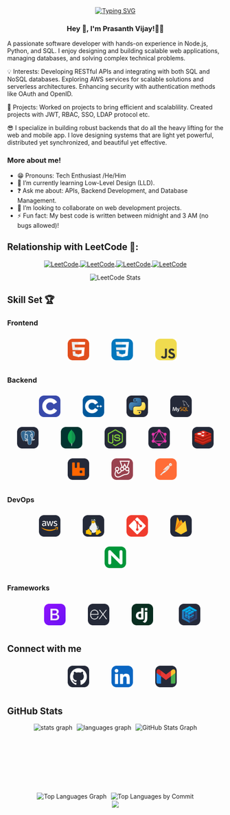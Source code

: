 <div align="center"> <a href="https://github.com/PrasanthVijayy"><img src="https://readme-typing-svg.demolab.com?font=Fira+Code&pause=1000&color=A917F7&center=true&width=435&lines=Systems+Design+Enthusiast;Open+Source+Contributor;Turning+Ideas+Into+Digital+Realities" alt="Typing SVG" /></a></div>

### <div align="center">Hey 👋, I'm Prasanth Vijay!👨‍💻 

A passionate software developer with hands-on experience in Node.js, Python, and SQL. I enjoy designing and building scalable web applications, managing databases, and solving complex technical problems.

💡 Interests: Developing RESTful APIs and integrating with both SQL and NoSQL databases. Exploring AWS services for scalable solutions and serverless architectures. Enhancing security with authentication methods like OAuth and OpenID.

🚀 Projects: Worked on projects to bring efficient and scalablility. Created projects with JWT, RBAC, SSO, LDAP protocol etc.

😎 I specialize in building robust backends that do all the heavy lifting for the web and mobile app. I love designing systems that are light yet powerful, distributed yet synchronized, and beautiful yet effective.</div>  

### More about me!  
- 😁 Pronouns: Tech Enthusiast /He/Him  
- 🌱 I’m currently learning Low-Level Design (LLD).  
- ❓ Ask me about: APIs, Backend Development, and Database Management.  
- 🤝 I’m looking to collaborate on web development projects.  
- ⚡ Fun fact: My best code is written between midnight and 3 AM (no bugs allowed)!

## Relationship with LeetCode 🤗:
<p align="center">
  <a href="https://leetcode.com/u/Prasanth06/" target="_blank"><img align="center" src="https://leetcode.com/static/images/badges/2024/gif/2024-12.gif" alt="LeetCode" height="150" width="150"/>
  <a href="https://leetcode.com/u/Prasanth06/" target="_blank"><img align="center" src="https://assets.leetcode.com/static_assets/marketing/202501.gif" alt="LeetCode" height="150" width="150"/>
  <a href="https://leetcode.com/u/Prasanth06/" target="_blank"><img align="center" src="https://assets.leetcode.com/static_assets/others/2550.gif" alt="LeetCode" height="150" width="150"/>
  <a href="https://leetcode.com/u/Prasanth06/" target="_blank"><img align="center" src="https://assets.leetcode.com/static_assets/marketing/202502.gif" alt="LeetCode" height="150" width="150"/>
   
  </a>
</p>
<p align="center">
  <img src="https://leetcard.jacoblin.cool/prasanth06?theme=radical&font=Rajdhani&ext=heatmap" alt="LeetCode Stats">
</p>
    
## Skill Set 🏆  
### Frontend  
<div style="display: flex; flex-wrap: wrap; justify-content: center; gap: 20px; padding: 10px;">
    <a href="https://en.wikipedia.org/wiki/HTML5" target="_blank"><img src="https://raw.githubusercontent.com/tandpfun/skill-icons/65dea6c4eaca7da319e552c09f4cf5a9a8dab2c8/icons/HTML.svg" alt="HTML5" height="50" /></a>
    <a href="https://www.w3schools.com/css/" target="_blank"><img src="https://raw.githubusercontent.com/tandpfun/skill-icons/65dea6c4eaca7da319e552c09f4cf5a9a8dab2c8/icons/CSS.svg" alt="CSS3" height="50" /></a>
    <a href="https://www.javascript.com/" target="_blank"><img src="https://raw.githubusercontent.com/tandpfun/skill-icons/65dea6c4eaca7da319e552c09f4cf5a9a8dab2c8/icons/JavaScript.svg" alt="JavaScript" height="50" /></a>
</div>

### Backend  
<div style="display: flex; flex-wrap: wrap; justify-content: center; gap: 20px; padding: 10px;">
    <a href="https://www.cprogramming.com/" target="_blank"><img src="https://raw.githubusercontent.com/tandpfun/skill-icons/65dea6c4eaca7da319e552c09f4cf5a9a8dab2c8/icons/C.svg" alt="C" height="50" /></a>
    <a href="https://www.cplusplus.com/" target="_blank"><img src="https://raw.githubusercontent.com/tandpfun/skill-icons/65dea6c4eaca7da319e552c09f4cf5a9a8dab2c8/icons/CPP.svg" alt="C++" height="50" /></a>
    <a href="https://www.python.org/" target="_blank"><img src="https://raw.githubusercontent.com/tandpfun/skill-icons/65dea6c4eaca7da319e552c09f4cf5a9a8dab2c8/icons/Python-Dark.svg" alt="Python" height="50" /></a>
    <a href="https://www.mysql.com/" target="_blank"><img src="https://raw.githubusercontent.com/tandpfun/skill-icons/65dea6c4eaca7da319e552c09f4cf5a9a8dab2c8/icons/MySQL-Dark.svg" alt="MySQL" height="50" /></a>
    <a href="https://www.postgresql.org/" target="_blank"><img src="https://raw.githubusercontent.com/tandpfun/skill-icons/65dea6c4eaca7da319e552c09f4cf5a9a8dab2c8/icons/PostgreSQL-Dark.svg" alt="PostgreSQL" height="50" /></a>
    <a href="https://www.mongodb.com/" target="_blank"><img src="https://raw.githubusercontent.com/tandpfun/skill-icons/65dea6c4eaca7da319e552c09f4cf5a9a8dab2c8/icons/MongoDB.svg" alt="MongoDB" height="50" /></a>
    <a href="https://nodejs.org/" target="_blank"><img src="https://raw.githubusercontent.com/tandpfun/skill-icons/65dea6c4eaca7da319e552c09f4cf5a9a8dab2c8/icons/NodeJS-Dark.svg" alt="Node.js" height="50" /></a>
    <a href="https://graphql.org/" target="_blank"><img src="https://raw.githubusercontent.com/tandpfun/skill-icons/65dea6c4eaca7da319e552c09f4cf5a9a8dab2c8/icons/GraphQL-Dark.svg" alt="GraphQL" height="50" /></a>
    <a href="https://redis.io/" target="_blank"><img src="https://raw.githubusercontent.com/tandpfun/skill-icons/65dea6c4eaca7da319e552c09f4cf5a9a8dab2c8/icons/Redis-Dark.svg" alt="Redis" height="50" /></a>
    <a href="https://www.rabbitmq.com/" target="_blank"><img src="https://raw.githubusercontent.com/tandpfun/skill-icons/65dea6c4eaca7da319e552c09f4cf5a9a8dab2c8/icons/RabbitMQ-Dark.svg" alt="RabbitMQ" height="50" /></a>
    <a href="https://jestjs.io/" target="_blank"><img src="https://raw.githubusercontent.com/tandpfun/skill-icons/65dea6c4eaca7da319e552c09f4cf5a9a8dab2c8/icons/Jest.svg" alt="Jest" height="50" /></a>
    <a href="https://www.postman.com/" target="_blank"><img src="https://raw.githubusercontent.com/tandpfun/skill-icons/65dea6c4eaca7da319e552c09f4cf5a9a8dab2c8/icons/Postman.svg" alt="Postman" height="50" /></a>
</div>

### DevOps  
<div style="display: flex; flex-wrap: wrap; justify-content: center; gap: 20px; padding: 10px;">
    <a href="https://aws.amazon.com/" target="_blank"><img src="https://raw.githubusercontent.com/tandpfun/skill-icons/65dea6c4eaca7da319e552c09f4cf5a9a8dab2c8/icons/AWS-Dark.svg" alt="AWS" height="50" /></a>
    <a href="https://www.linux.org/" target="_blank"><img src="https://raw.githubusercontent.com/tandpfun/skill-icons/65dea6c4eaca7da319e552c09f4cf5a9a8dab2c8/icons/Linux-Dark.svg" alt="Linux" height="50" /></a>
    <a href="https://github.com/" target="_blank"><img src="https://raw.githubusercontent.com/tandpfun/skill-icons/65dea6c4eaca7da319e552c09f4cf5a9a8dab2c8/icons/Git.svg" alt="Git" height="50" /></a>
    <a href="https://firebase.google.com/" target="_blank"><img src="https://raw.githubusercontent.com/tandpfun/skill-icons/65dea6c4eaca7da319e552c09f4cf5a9a8dab2c8/icons/Firebase-Dark.svg" alt="Firebase" height="50" /></a>
    <a href="https://www.nginx.com/" target="_blank"><img src="https://raw.githubusercontent.com/tandpfun/skill-icons/65dea6c4eaca7da319e552c09f4cf5a9a8dab2c8/icons/Nginx.svg" alt="Nginx" height="50" /></a>
</div>

### Frameworks  
<div style="display: flex; flex-wrap: wrap; justify-content: center; gap: 20px; padding: 10px;">
    <a href="https://getbootstrap.com/docs/3.4/javascript/" target="_blank"><img src="https://raw.githubusercontent.com/tandpfun/skill-icons/65dea6c4eaca7da319e552c09f4cf5a9a8dab2c8/icons/Bootstrap.svg" alt="Bootstrap" height="50" /></a>
    <a href="https://expressjs.com/" target="_blank"><img src="https://raw.githubusercontent.com/tandpfun/skill-icons/65dea6c4eaca7da319e552c09f4cf5a9a8dab2c8/icons/ExpressJS-Dark.svg" alt="Express.js" height="50" /></a>
    <a href="https://www.djangoproject.com/" target="_blank"><img src="https://raw.githubusercontent.com/tandpfun/skill-icons/65dea6c4eaca7da319e552c09f4cf5a9a8dab2c8/icons/Django.svg" alt="Django" height="50" /></a>
     <a href="https://sequelize.org/" target="_blank"><img src="https://raw.githubusercontent.com/tandpfun/skill-icons/65dea6c4eaca7da319e552c09f4cf5a9a8dab2c8/icons/Sequelize-Dark.svg" alt="Sequelize" height="50" /></a>
</div>

## Connect with me
<div style="display: flex; flex-wrap: wrap; justify-content: center; gap: 20px; padding: 10px;">
    <a href="https://github.com/PrasanthVijayy" target="_blank"><img src="https://raw.githubusercontent.com/tandpfun/skill-icons/65dea6c4eaca7da319e552c09f4cf5a9a8dab2c8/icons/Github-Dark.svg" alt="Github" height="50" /></a>
    <a href="https://linkedin.com/in/prasanth-vijay/" target="_blank"><img src="https://raw.githubusercontent.com/tandpfun/skill-icons/65dea6c4eaca7da319e552c09f4cf5a9a8dab2c8/icons/LinkedIn.svg" alt="LinkedIn" height="50" /></a>
    <a href="mailto:vkprasanth06@gmail.com" target="_blank"><img src="https://raw.githubusercontent.com/tandpfun/skill-icons/65dea6c4eaca7da319e552c09f4cf5a9a8dab2c8/icons/Gmail-Dark.svg" alt="Gmail" height="50" /></a>
</div>


## GitHub Stats  
<div align="center" style="display: flex; justify-content: center; flex-wrap: wrap; gap: 10px;">
  <img src="https://github-readme-stats.vercel.app/api?username=prasanthvijayy&hide_title=false&hide_rank=false&show_icons=true&include_all_commits=true&count_private=true&disable_animations=false&theme=dracula&locale=en&hide_border=false&order=1" height="150" alt="stats graph"  />
  <img src="https://github-readme-stats.vercel.app/api/top-langs?username=prasanthvijayy&locale=en&hide_title=false&layout=compact&card_width=320&langs_count=5&theme=dracula&hide_border=false&order=2" height="150" alt="languages graph"  />

   <img src="https://github-profile-summary-cards.vercel.app/api/cards/profile-details?username=prasanthvijayy&theme=radical&hide_border=true" alt="GitHub Stats Graph" />

   <img src="http://github-profile-summary-cards.vercel.app/api/cards/repos-per-language?username=prasanthvijayy&theme=onedark" alt="Top Languages Graph"/>
   <img src = "http://github-profile-summary-cards.vercel.app/api/cards/most-commit-language?username=prasanthvijayy&theme=onedark" alt="Top Languages by Commit"/>
 
</div>

<div align="center">
<a href="https://github.com/PrasanthVijayy">
<img src="https://komarev.com/ghpvc/?username=prasanthvijayy&&style=flat-square" align="center" />
<!--   <img src="https://visitcount.itsvg.in/api?id=prasanthvijayy&label=Profile%20Views&pretty=false" /> -->
</a>
</div>
